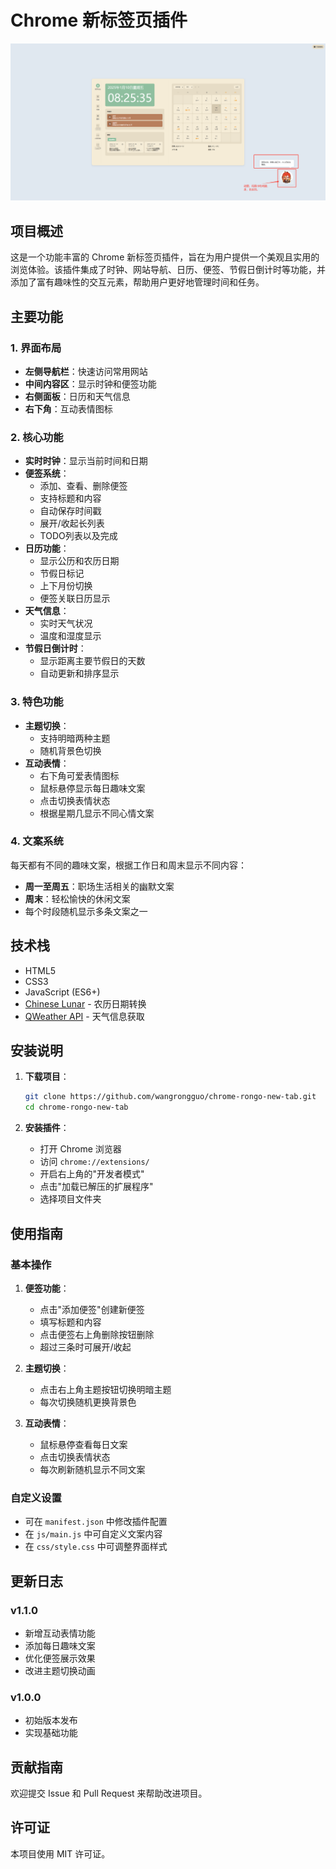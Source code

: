 # Chrome 新标签页插件

![预览图](images/003.png)

## 项目概述

这是一个功能丰富的 Chrome 新标签页插件，旨在为用户提供一个美观且实用的浏览体验。该插件集成了时钟、网站导航、日历、便签、节假日倒计时等功能，并添加了富有趣味性的交互元素，帮助用户更好地管理时间和任务。

## 主要功能

### 1. 界面布局
- **左侧导航栏**：快速访问常用网站
- **中间内容区**：显示时钟和便签功能
- **右侧面板**：日历和天气信息
- **右下角**：互动表情图标

### 2. 核心功能
- **实时时钟**：显示当前时间和日期
- **便签系统**：
  - 添加、查看、删除便签
  - 支持标题和内容
  - 自动保存时间戳
  - 展开/收起长列表
  - TODO列表以及完成
- **日历功能**：
  - 显示公历和农历日期
  - 节假日标记
  - 上下月份切换
  - 便签关联日历显示
- **天气信息**：
  - 实时天气状况
  - 温度和湿度显示
- **节假日倒计时**：
  - 显示距离主要节假日的天数
  - 自动更新和排序显示

### 3. 特色功能
- **主题切换**：
  - 支持明暗两种主题
  - 随机背景色切换
- **互动表情**：
  - 右下角可爱表情图标
  - 鼠标悬停显示每日趣味文案
  - 点击切换表情状态
  - 根据星期几显示不同心情文案

### 4. 文案系统
每天都有不同的趣味文案，根据工作日和周末显示不同内容：
- **周一至周五**：职场生活相关的幽默文案
- **周末**：轻松愉快的休闲文案
- 每个时段随机显示多条文案之一

## 技术栈

- HTML5
- CSS3
- JavaScript (ES6+)
- [Chinese Lunar](https://github.com/yangshun/chinese-lunar) - 农历日期转换
- [QWeather API](https://dev.qweather.com/) - 天气信息获取

## 安装说明

1. **下载项目**：
   ```bash
   git clone https://github.com/wangrongguo/chrome-rongo-new-tab.git
   cd chrome-rongo-new-tab
   ```

2. **安装插件**：
   - 打开 Chrome 浏览器
   - 访问 `chrome://extensions/`
   - 开启右上角的"开发者模式"
   - 点击"加载已解压的扩展程序"
   - 选择项目文件夹

## 使用指南

### 基本操作
1. **便签功能**：
   - 点击"添加便签"创建新便签
   - 填写标题和内容
   - 点击便签右上角删除按钮删除
   - 超过三条时可展开/收起

2. **主题切换**：
   - 点击右上角主题按钮切换明暗主题
   - 每次切换随机更换背景色

3. **互动表情**：
   - 鼠标悬停查看每日文案
   - 点击切换表情状态
   - 每次刷新随机显示不同文案

### 自定义设置
- 可在 `manifest.json` 中修改插件配置
- 在 `js/main.js` 中可自定义文案内容
- 在 `css/style.css` 中可调整界面样式

## 更新日志

### v1.1.0
- 新增互动表情功能
- 添加每日趣味文案
- 优化便签展示效果
- 改进主题切换动画

### v1.0.0
- 初始版本发布
- 实现基础功能

## 贡献指南

欢迎提交 Issue 和 Pull Request 来帮助改进项目。

## 许可证

本项目使用 MIT 许可证。
